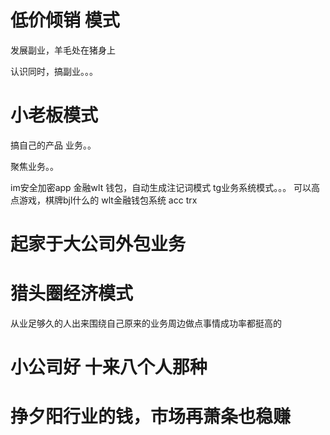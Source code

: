 


# 低价倾销 模式

发展副业，羊毛处在猪身上

认识同时，搞副业。。。


# 小老板模式  

搞自己的产品 业务。。

聚焦业务。。

im安全加密app
金融wlt 钱包，自动生成注记词模式
tg业务系统模式。。。
可以高点游戏，棋牌bjl什么的
wlt金融钱包系统 acc trx



# 起家于大公司外包业务
# 猎头圈经济模式

从业足够久的人出来围绕自己原来的业务周边做点事情成功率都挺高的


# 小公司好 十来八个人那种

# 挣夕阳行业的钱，市场再萧条也稳赚